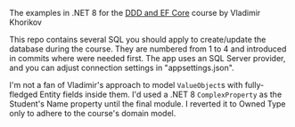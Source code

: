 The examples in .NET 8 for the [DDD and EF Core](https://www.pluralsight.com/courses/ddd-ef-core-preserving-encapsulation) course by Vladimir Khorikov

This repo contains several SQL you should apply to create/update the database during the course. They are numbered from 1 to 4 and introduced in commits where were needed first. The app uses an SQL  Server provider, and you can adjust connection settings in "appsettings.json".

I'm not a fan of Vladimir's approach to model `ValueObject`s with fully-fledged Entity fields inside them. I'd used a .NET 8 `ComplexProperty` as the Student's Name property until the final module. I reverted it to Owned Type only to adhere to the course's domain model.

